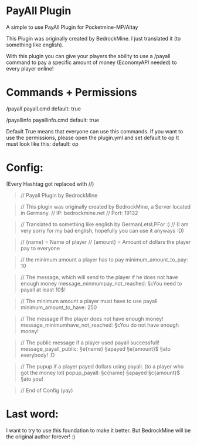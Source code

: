 # PayAll Plugin
A simple to use PayAll Plugin for Pocketmine-MP/Altay

This Plugin was originally created by BedrockMine. I just translated it (to something like english).

With this plugin you can give your players the ability to use a /payall command to pay a specific amount of money (EconomyAPI needed) to every player online!

# Commands + Permissions
/payall <amount>
payall.cmd
default: true

/payallinfo
payallinfo.cmd
default: true

Default True means that everyone can use this commands. If you want to use the permissions, please open the plugin.yml and set default to op
It must look like this: 
default: op

# Config:
(Every Hashtag got replaced with //)

> // Payall Plugin by BedrockMine
 
> // This plugin was originally created by BedrockMine, a Server located in Germany.
> // IP: bedrockmine.net
> // Port: 19132

> // Translated to something like english by GermanLetsLPFor :)
> // (I am very sorry for my bad english, hopefully you can use it anyways :D)

> // {name} = Name of player
> // {amount} = Amount of dollars the player pay to everyone


> // the minimum amount a player has to pay
> minimum_amount_to_pay: 10

> // The message, which will send to the player if he does not have enough money
> message_minmumpay_not_reached: §cYou need to payall at least 10$!

> // The minimum amount a player must have to use payall
> minimum_amount_to_have: 250

> // The message if the player does not have enough money!
> message_minimumhave_not_reached: §cYou do not have enough money!

> // The public message if a player used payall successfull!
> message_payall_public: §e{name} §apayed §e{amount}$ §ato everybody! :D

> // The pupup if a player payed dollars using payall. (to a player who got the money lol)
> popup_payall: §c{name} §apayed §c{amount}$ §ato you!

> // End of Config (yay)

# Last word:
I want to try to use this foundation to make it better. But BedrockMine will be the original author forever! :)
